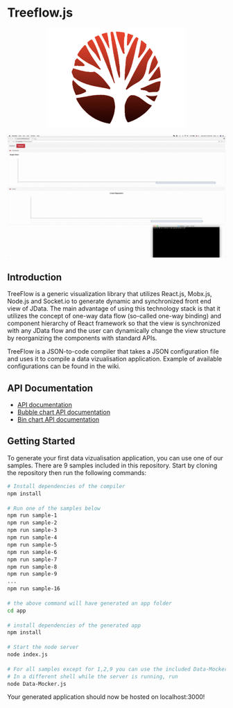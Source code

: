 
# Treeflow.js

<p align="center">
  <img src="./doc/treeflow.png">
</p>


![](/doc/graph.gif)

## Introduction

TreeFlow is a generic visualization library that utilizes React.js, Mobx.js, Node.js and Socket.io to generate dynamic and synchronized front end view of JData. The main advantage of using this technology stack is that it utilizes the concept of one-way data flow (so-called one-way binding) and component hierarchy of React framework so that the view is synchronized with any JData flow and the user can dynamically change the view structure by reorganizing the components with standard APIs.

TreeFlow is a JSON-to-code compiler that takes a JSON configuration file and uses it to compile a data vizualisation application. Example of available configurations can be found in the wiki.

## API Documentation
* [API documentation](https://github.com/klaframboise/Treeflow.js/wiki/API)
* [Bubble chart API documentation](https://github.com/klaframboise/Treeflow.js/wiki/Bubble-Chart-Configuration-and-Usage)
* [Bin chart API documentation](https://github.com/klaframboise/Treeflow.js/wiki/Bin-Chart-Configuration-and-Usage)

## Getting Started

To generate your first data vizualisation application, you can use one of our samples. There are 9 samples included in this repository. 
Start by cloning the repository then run the following commands:

```bash
# Install dependencies of the compiler
npm install 

# Run one of the samples below
npm run sample-1
npm run sample-2
npm run sample-3
npm run sample-4
npm run sample-5
npm run sample-6
npm run sample-7
npm run sample-8
npm run sample-9
...
npm run sample-16

# the above command will have generated an app folder
cd app

# install dependencies of the generated app
npm install

# Start the node server
node index.js 

# For all samples except for 1,2,9 you can use the included Data-Mocker to generate data for the graphs
# In a different shell while the server is running, run
node Data-Mocker.js
```

Your generated application should now be hosted on localhost:3000! 
